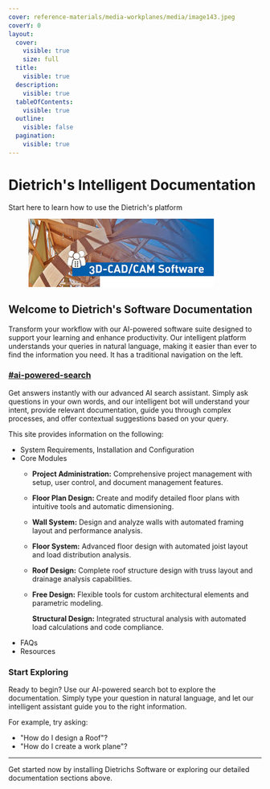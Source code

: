 ```yaml
---
cover: reference-materials/media-workplanes/media/image143.jpeg
coverY: 0
layout:
  cover:
    visible: true
    size: full
  title:
    visible: true
  description:
    visible: true
  tableOfContents:
    visible: true
  outline:
    visible: false
  pagination:
    visible: true
---
```


# Dietrich's Intelligent Documentation

Start here to learn how to use the Dietrich's platform

<figure><img src=".gitbook/assets/images.jpg" alt=""><figcaption></figcaption></figure>

## Welcome to Dietrich's Software Documentation

Transform your workflow with our AI-powered software suite designed to support your learning  and enhance productivity. Our intelligent platform understands your queries in natural language, making it easier than ever to find the information you need. It has a traditional navigation on the left.&#x20;

### [#ai-powered-search](./#ai-powered-search "mention")

Get answers instantly with our advanced AI search assistant. Simply ask questions in your own words, and our intelligent bot will understand your intent, provide relevant documentation, guide you through complex processes, and offer contextual suggestions based on your query.

This site provides information on the following:

* System Requirements, Installation and Configuration
* Core Modules
  * **Project Administration:** Comprehensive project management with setup, user control, and document management features.
  * **Floor Plan Design:** Create and modify detailed floor plans with intuitive tools and automatic dimensioning.
  * **Wall System:** Design and analyze walls with automated framing layout and performance analysis.
  * **Floor System:** Advanced floor design with automated joist layout and load distribution analysis.
  * **Roof Design:** Complete roof structure design with truss layout and drainage analysis capabilities.
  *   **Free Design:** Flexible tools for custom architectural elements and parametric modeling.

      **Structural Design:** Integrated structural analysis with automated load calculations and code compliance.
* FAQs
* Resources

### Start Exploring

Ready to begin? Use our AI-powered search bot to explore the documentation. Simply type your question in natural language, and let our intelligent assistant guide you to the right information.

For example, try asking:

* "How do I design a Roof"?
* "How do I create a work plane"?



***

Get started now by installing Dietrichs Software or exploring our detailed documentation sections above.

